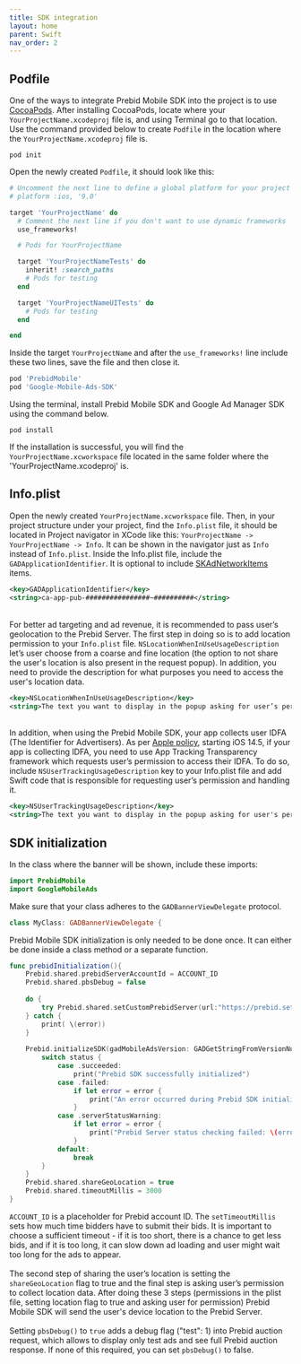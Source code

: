 ```yaml
---
title: SDK integration
layout: home
parent: Swift
nav_order: 2
---
```


## Podfile
One of the ways to integrate Prebid Mobile SDK into the project is to use [CocoaPods]. After installing CocoaPods, locate where your `YourProjectName.xcodeproj` file is, and using Terminal go to that location. Use the command provided below to create `Podfile` in the location where the `YourProjectName.xcodeproj` file is.
```
pod init
```

Open the newly created `Podfile`, it should look like this:
```ruby
# Uncomment the next line to define a global platform for your project
# platform :ios, '9.0'

target 'YourProjectName' do
  # Comment the next line if you don't want to use dynamic frameworks
  use_frameworks!

  # Pods for YourProjectName

  target 'YourProjectNameTests' do
    inherit! :search_paths
    # Pods for testing
  end

  target 'YourProjectNameUITests' do
    # Pods for testing
  end

end
```

Inside the target `YourProjectName` and after the `use_frameworks!` line include these two lines, save the file and then close it.
```ruby
pod 'PrebidMobile'
pod 'Google-Mobile-Ads-SDK'
```

Using the terminal, install Prebid Mobile SDK and Google Ad Manager SDK using the command below.
```
pod install
```
If the installation is successful, you will find the `YourProjectName.xcworkspace` file located in the same folder where the 'YourProjectName.xcodeproj' is.

## Info.plist
Open the newly created `YourProjectName.xcworkspace` file. Then, in your project structure under your project, find the `Info.plist` file, it should be located in Project navigator in XCode like this: `YourProjectName -> YourProjectName -> Info`. It can be shown in the navigator just as `Info` instead of `Info.plist`.
Inside the Info.plist file, include the `GADApplicationIdentifier`. It is optional to include [SKAdNetworkItems] items.
```xml
<key>GADApplicationIdentifier</key>
<string>ca-app-pub-################~##########</string>
```

\
For better ad targeting and ad revenue, it is recommended to pass user’s geolocation to the Prebid Server. The first step in doing so is to add location permission to your `Info.plist` file. `NSLocationWhenInUseUsageDescription` let’s user choose from a coarse and fine location (the option to not share the user's location is also present in the request popup). In addition, you need to provide the description for what purposes you need to access the user's location data.
```xml
<key>NSLocationWhenInUseUsageDescription</key>
<string>The text you want to display in the popup asking for user’s permission to collect their location data</string>
```

\
In addition, when using the Prebid Mobile SDK, your app collects user IDFA (The Identifier for Advertisers). As per [Apple policy], starting iOS 14.5, if your app is collecting IDFA, you need to use App Tracking Transparency framework which requests user’s permission to access their IDFA. To do so, include `NSUserTrackingUsageDescription` key to your Info.plist file and add Swift code that is responsible for requesting user’s permission and handling it. 
```xml
<key>NSUserTrackingUsageDescription</key>
<string>The text you want to display in the popup asking for user's permission to collect their IDFA</string>
```

## SDK initialization
In the class where the banner will be shown, include these imports:
```swift
import PrebidMobile
import GoogleMobileAds
```

Make sure that your class adheres to the `GADBannerViewDelegate` protocol.
```swift
class MyClass: GADBannerViewDelegate {
```

Prebid Mobile SDK initialization is only needed to be done once. It can either be done inside a class method or a separate function.
```swift
func prebidInitialization(){
    Prebid.shared.prebidServerAccountId = ACCOUNT_ID
    Prebid.shared.pbsDebug = false
            
    do {
        try Prebid.shared.setCustomPrebidServer(url:"https://prebid.setupad.io/openrtb2/auction")
    } catch {
        print( \(error))
    }
            
    Prebid.initializeSDK(gadMobileAdsVersion: GADGetStringFromVersionNumber(GADMobileAds.sharedInstance().versionNumber)) { status, error in
        switch status {
            case .succeeded:
                print("Prebid SDK successfully initialized")
            case .failed:
                if let error = error {
                    print("An error occurred during Prebid SDK initialization: \(error.localizedDescription)")
                }
            case .serverStatusWarning:
                if let error = error {
                    print("Prebid Server status checking failed: \(error.localizedDescription)")
                }
            default:
                break
        }
    }
    Prebid.shared.shareGeoLocation = true
    Prebid.shared.timeoutMillis = 3000
}
```
`ACCOUNT_ID` is a placeholder for Prebid account ID.
The `setTimeoutMillis` sets how much time bidders have to submit their bids. It is important to choose a sufficient timeout - if it is too short, there is a chance to get less bids, and if it is too long, it can slow down ad loading and user might wait too long for the ads to appear. 
\
\
The second step of sharing the user’s location is setting the `shareGeoLocation` flag to true and the final step is asking user’s permission to collect location data. After doing these 3 steps (permissions in the plist file, setting location flag to true and asking user for permission) Prebid Mobile SDK will send the user's device location to the Prebid Server.
\
\
Setting `pbsDebug()` to `true` adds a debug flag ("test": 1) into Prebid auction request, which allows to display only test ads and see full Prebid auction response. If none of this required, you can set `pbsDebug()` to false.

[CocoaPods]: https://cocoapods.org/
[SKAdNetworkItems]: https://developers.google.com/ad-manager/mobile-ads-sdk/ios/quick-start#expandable-1  
[Apple policy]: https://developer.apple.com/app-store/user-privacy-and-data-use/ 
